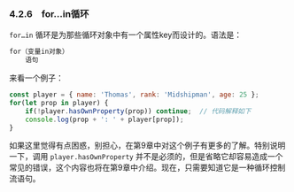 ### 4.2.6　for…in循环

`for…in` 循环是为那些循环对象中有一个属性key而设计的。语法是：

```javascript
for（变量in对象）
    语句
```

来看一个例子：

```javascript
const player = { name: 'Thomas', rank: 'Midshipman', age: 25 };
for(let prop in player) {
    if(!player.hasOwnProperty(prop)) continue;  // 代码解释如下
    console.log(prop + ': ' + player[prop]);
}
```

如果这里觉得有点困惑，别担心，在第9章中对这个例子有更多的了解。特别说明一下，调用 `player.hasOwnProperty` 并不是必须的，但是省略它却容易造成一个常见的错误，这个内容也将在第9章中介绍。现在，只需要知道它是一种循环控制流语句。

